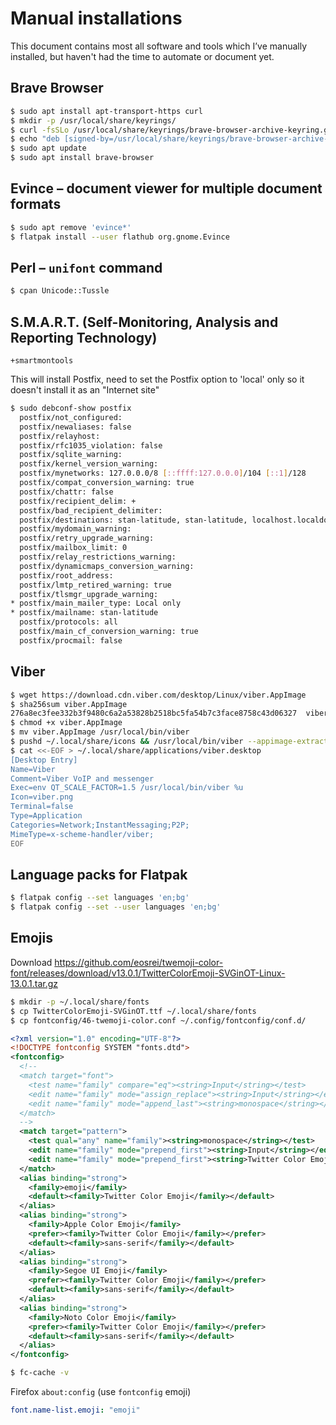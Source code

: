 # Manual installations

This document contains most all software and tools which I’ve manually installed, but haven't had the time to automate or document yet.

## Brave Browser

```bash
$ sudo apt install apt-transport-https curl
$ mkdir -p /usr/local/share/keyrings/
$ curl -fsSLo /usr/local/share/keyrings/brave-browser-archive-keyring.gpg https://brave-browser-apt-release.s3.brave.com/brave-browser-archive-keyring.gpg
$ echo "deb [signed-by=/usr/local/share/keyrings/brave-browser-archive-keyring.gpg arch=amd64] https://brave-browser-apt-release.s3.brave.com/ stable main" | sudo tee /etc/apt/sources.list.d/brave-browser-release.list
$ sudo apt update
$ sudo apt install brave-browser
```

## Evince – document viewer for multiple document formats

```bash
$ sudo apt remove 'evince*'
$ flatpak install --user flathub org.gnome.Evince
```

## Perl – `unifont` command

```bash
$ cpan Unicode::Tussle
```

## S.M.A.R.T. (Self-Monitoring, Analysis and Reporting Technology)

`+smartmontools`

This will install Postfix, need to set the Postfix option to 'local' only so it doesn't install it as an "Internet site"

```bash
$ sudo debconf-show postfix
  postfix/not_configured:
  postfix/newaliases: false
  postfix/relayhost:
  postfix/rfc1035_violation: false
  postfix/sqlite_warning:
  postfix/kernel_version_warning:
  postfix/mynetworks: 127.0.0.0/8 [::ffff:127.0.0.0]/104 [::1]/128
  postfix/compat_conversion_warning: true
  postfix/chattr: false
  postfix/recipient_delim: +
  postfix/bad_recipient_delimiter:
  postfix/destinations: stan-latitude, stan-latitude, localhost.localdomain, localhost
  postfix/mydomain_warning:
  postfix/retry_upgrade_warning:
  postfix/mailbox_limit: 0
  postfix/relay_restrictions_warning:
  postfix/dynamicmaps_conversion_warning:
  postfix/root_address:
  postfix/lmtp_retired_warning: true
  postfix/tlsmgr_upgrade_warning:
* postfix/main_mailer_type: Local only
* postfix/mailname: stan-latitude
  postfix/protocols: all
  postfix/main_cf_conversion_warning: true
  postfix/procmail: false
```

## Viber

```bash
$ wget https://download.cdn.viber.com/desktop/Linux/viber.AppImage
$ sha256sum viber.AppImage
276a8ec3fee332b3f9480c6a2a53828b2518bc5fa54b7c3face8758c43d06327  viber.AppImage
$ chmod +x viber.AppImage
$ mv viber.AppImage /usr/local/bin/viber
$ pushd ~/.local/share/icons && /usr/local/bin/viber --appimage-extract '*.png' && mv squashfs-root/viber.png ./ && rmdir squashfs-root && popd
$ cat <<-EOF > ~/.local/share/applications/viber.desktop
[Desktop Entry]
Name=Viber
Comment=Viber VoIP and messenger
Exec=env QT_SCALE_FACTOR=1.5 /usr/local/bin/viber %u
Icon=viber.png
Terminal=false
Type=Application
Categories=Network;InstantMessaging;P2P;
MimeType=x-scheme-handler/viber;
EOF
```

## Language packs for Flatpak

```bash
$ flatpak config --set languages 'en;bg'
$ flatpak config --set --user languages 'en;bg'
```

## Emojis

Download https://github.com/eosrei/twemoji-color-font/releases/download/v13.0.1/TwitterColorEmoji-SVGinOT-Linux-13.0.1.tar.gz

```bash
$ mkdir -p ~/.local/share/fonts
$ cp TwitterColorEmoji-SVGinOT.ttf ~/.local/share/fonts
$ cp fontconfig/46-twemoji-color.conf ~/.config/fontconfig/conf.d/
```

```xml
<?xml version="1.0" encoding="UTF-8"?>
<!DOCTYPE fontconfig SYSTEM "fonts.dtd">
<fontconfig>
  <!--
  <match target="font">
    <test name="family" compare="eq"><string>Input</string></test>
    <edit name="family" mode="assign_replace"><string>Input</string></edit>
    <edit name="family" mode="append_last"><string>monospace</string></edit>
  </match>
  -->
  <match target="pattern">
    <test qual="any" name="family"><string>monospace</string></test>
    <edit name="family" mode="prepend_first"><string>Input</string></edit>
    <edit name="family" mode="prepend_first"><string>Twitter Color Emoji</string></edit>
  </match>
  <alias binding="strong">
    <family>emoji</family>
    <default><family>Twitter Color Emoji</family></default>
  </alias>
  <alias binding="strong">
    <family>Apple Color Emoji</family>
    <prefer><family>Twitter Color Emoji</family></prefer>
    <default><family>sans-serif</family></default>
  </alias>
  <alias binding="strong">
    <family>Segoe UI Emoji</family>
    <prefer><family>Twitter Color Emoji</family></prefer>
    <default><family>sans-serif</family></default>
  </alias>
  <alias binding="strong">
    <family>Noto Color Emoji</family>
    <prefer><family>Twitter Color Emoji</family></prefer>
    <default><family>sans-serif</family></default>
  </alias>
</fontconfig>
```

```bash
$ fc-cache -v
```

Firefox `about:config` (use `fontconfig` emoji)

```yaml
font.name-list.emoji: "emoji"
```
